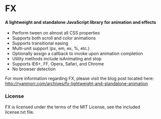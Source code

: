 FX
=====

#### A lightweight and standalone JavaScript library for animation and effects ####

* Perform tween on almost all CSS properties
* Supports both scroll and color animations
* Supports transitional easing
* Multi-unit support (px, em, ex, %, etc.)
* Optionally assign a callback to invoke upon animation completion
* Utility methods include isAnimating and stop
* Supports IE6+, FF, Opera, Safari, and Chrome
* No browser detection

For more information regarding FX, please visit the blog post located here:
<http://ryanmorr.com/archives/fx-lightweight-and-standalone-animation>

### License ###

FX is licensed under the terms of the MIT License, see the included license.txt file.